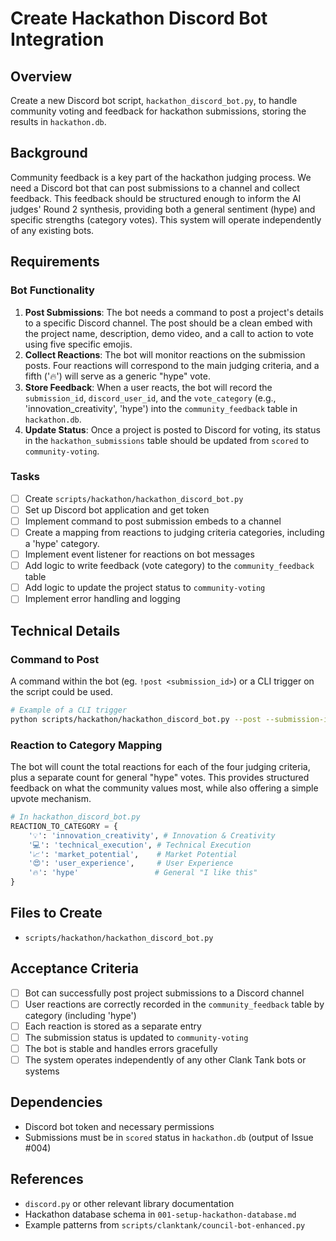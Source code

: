 # Create Hackathon Discord Bot Integration

## Overview
Create a new Discord bot script, `hackathon_discord_bot.py`, to handle community voting and feedback for hackathon submissions, storing the results in `hackathon.db`.

## Background
Community feedback is a key part of the hackathon judging process. We need a Discord bot that can post submissions to a channel and collect feedback. This feedback should be structured enough to inform the AI judges' Round 2 synthesis, providing both a general sentiment (hype) and specific strengths (category votes). This system will operate independently of any existing bots.

## Requirements

### Bot Functionality
1. **Post Submissions**: The bot needs a command to post a project's details to a specific Discord channel. The post should be a clean embed with the project name, description, demo video, and a call to action to vote using five specific emojis.
2. **Collect Reactions**: The bot will monitor reactions on the submission posts. Four reactions will correspond to the main judging criteria, and a fifth ('🔥') will serve as a generic "hype" vote.
3. **Store Feedback**: When a user reacts, the bot will record the `submission_id`, `discord_user_id`, and the `vote_category` (e.g., 'innovation_creativity', 'hype') into the `community_feedback` table in `hackathon.db`.
4. **Update Status**: Once a project is posted to Discord for voting, its status in the `hackathon_submissions` table should be updated from `scored` to `community-voting`.

### Tasks
- [ ] Create `scripts/hackathon/hackathon_discord_bot.py`
- [ ] Set up Discord bot application and get token
- [ ] Implement command to post submission embeds to a channel
- [ ] Create a mapping from reactions to judging criteria categories, including a 'hype' category.
- [ ] Implement event listener for reactions on bot messages
- [ ] Add logic to write feedback (vote category) to the `community_feedback` table
- [ ] Add logic to update the project status to `community-voting`
- [ ] Implement error handling and logging

## Technical Details

### Command to Post
A command within the bot (eg. `!post <submission_id>`) or a CLI trigger on the script could be used.
```bash
# Example of a CLI trigger
python scripts/hackathon/hackathon_discord_bot.py --post --submission-id <id>
```

### Reaction to Category Mapping
The bot will count the total reactions for each of the four judging criteria, plus a separate count for general "hype" votes. This provides structured feedback on what the community values most, while also offering a simple upvote mechanism.
```python
# In hackathon_discord_bot.py
REACTION_TO_CATEGORY = {
    '💡': 'innovation_creativity', # Innovation & Creativity
    '💻': 'technical_execution', # Technical Execution
    '📈': 'market_potential',    # Market Potential
    '😍': 'user_experience',     # User Experience
    '🔥': 'hype'                 # General "I like this"
}
```

## Files to Create
- `scripts/hackathon/hackathon_discord_bot.py`

## Acceptance Criteria
- [ ] Bot can successfully post project submissions to a Discord channel
- [ ] User reactions are correctly recorded in the `community_feedback` table by category (including 'hype')
- [ ] Each reaction is stored as a separate entry
- [ ] The submission status is updated to `community-voting`
- [ ] The bot is stable and handles errors gracefully
- [ ] The system operates independently of any other Clank Tank bots or systems

## Dependencies
- Discord bot token and necessary permissions
- Submissions must be in `scored` status in `hackathon.db` (output of Issue #004)

## References
- `discord.py` or other relevant library documentation
- Hackathon database schema in `001-setup-hackathon-database.md`
- Example patterns from `scripts/clanktank/council-bot-enhanced.py`